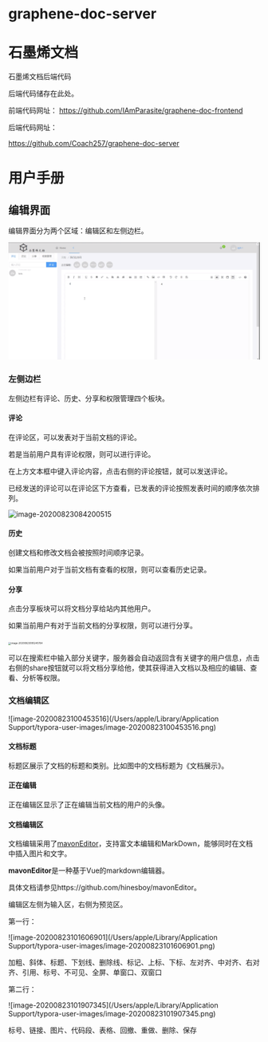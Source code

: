 # graphene-doc-server

# 石墨烯文档



石墨烯文档后端代码

后端代码储存在此处。


前端代码网址：
https://github.com/IAmParasite/graphene-doc-frontend

后端代码网址：

https://github.com/Coach257/graphene-doc-server



# 用户手册



## 编辑界面

编辑界面分为两个区域：编辑区和左侧边栏。

![image](https://github.com/Coach257/graphene-doc-server/blob/master/READMEimage/WeChat9677db5284e153946a05948a32737e76.png)



### 左侧边栏

左侧边栏有评论、历史、分享和权限管理四个板块。

#### 评论

在评论区，可以发表对于当前文档的评论。

若是当前用户具有评论权限，则可以进行评论。

在上方文本框中键入评论内容，点击右侧的评论按钮，就可以发送评论。

已经发送的评论可以在评论区下方查看，已发表的评论按照发表时间的顺序依次排列。

<img src="/Users/apple/Library/Application Support/typora-user-images/image-20200823084200515.png" alt="image-20200823084200515"  />

#### 历史

创建文档和修改文档会被按照时间顺序记录。

如果当前用户对于当前文档有查看的权限，则可以查看历史记录。



#### 分享

点击分享板块可以将文档分享给站内其他用户。

如果当前用户有对于当前文档的分享权限，则可以进行分享。

<img src="/Users/apple/Library/Application Support/typora-user-images/image-20200823095245764.png" alt="image-20200823095245764" style="zoom: 33%;" />

可以在搜索栏中输入部分关键字，服务器会自动返回含有关键字的用户信息，点击右侧的share按钮就可以将文档分享给他，使其获得进入文档以及相应的编辑、查看、分析等权限。

### 文档编辑区

![image-20200823100453516](/Users/apple/Library/Application Support/typora-user-images/image-20200823100453516.png)

#### 文档标题

标题区展示了文档的标题和类别。比如图中的文档标题为《文档展示》。

#### 正在编辑

正在编辑区显示了正在编辑当前文档的用户的头像。

#### 文档编辑区

文档编辑采用了[mavonEditor](https://github.com/hinesboy/mavonEditor)，支持富文本编辑和MarkDown，能够同时在文档中插入图片和文字。

**mavonEditor**是一种基于Vue的markdown编辑器。

具体文档请参见https://github.com/hinesboy/mavonEditor。

编辑区左侧为输入区，右侧为预览区。

第一行：

![image-20200823101606901](/Users/apple/Library/Application Support/typora-user-images/image-20200823101606901.png)

加粗、斜体、标题、下划线、删除线、标记、上标、下标、左对齐、中对齐、右对齐、引用、标号、不可见、全屏、单窗口、双窗口



第二行：

![image-20200823101907345](/Users/apple/Library/Application Support/typora-user-images/image-20200823101907345.png)

标号、链接、图片、代码段、表格、回撤、重做、删除、保存

